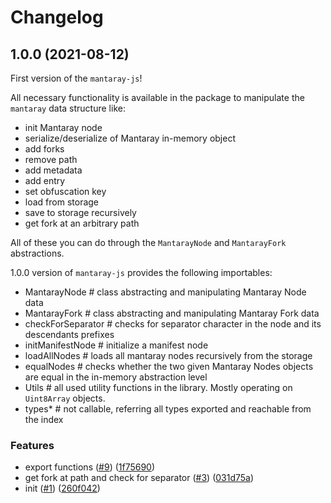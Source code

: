 # Changelog

## 1.0.0 (2021-08-12)

First version of the `mantaray-js`!

All necessary functionality is available in the package to manipulate the `mantaray` data structure like:

* init Mantaray node
* serialize/deserialize of Mantaray in-memory object
* add forks
* remove path
* add metadata
* add entry
* set obfuscation key
* load from storage
* save to storage recursively
* get fork at an arbitrary path

All of these you can do through the `MantarayNode` and `MantarayFork` abstractions.

1.0.0 version of `mantaray-js` provides the following importables:

* MantarayNode        # class abstracting and manipulating Mantaray Node data
* MantarayFork        # class abstracting and manipulating Mantaray Fork data
* checkForSeparator   # checks for separator character in the node and its descendants prefixes
* initManifestNode    # initialize a manifest node
* loadAllNodes        # loads all mantaray nodes recursively from the storage
* equalNodes          # checks whether the two given Mantaray Nodes objects are equal in the in-memory abstraction level
* Utils               # all used utility functions in the library. Mostly operating on `Uint8Array` objects.
* types*              # not callable, referring all types exported and reachable from the index

### Features

* export functions ([#9](https://www.github.com/ethersphere/mantaray-js/issues/9)) ([1f75690](https://www.github.com/ethersphere/mantaray-js/commit/1f75690dcf8783f13edb0f34f140be69ee6ee0ee))
* get fork at path and check for separator ([#3](https://www.github.com/ethersphere/mantaray-js/issues/3)) ([031d75a](https://www.github.com/ethersphere/mantaray-js/commit/031d75a01849b507388acdda4fb05623febcde7d))
* init ([#1](https://www.github.com/ethersphere/mantaray-js/issues/1)) ([260f042](https://www.github.com/ethersphere/mantaray-js/commit/260f0425f42d650afd0257b900697f5a2d397c68))
